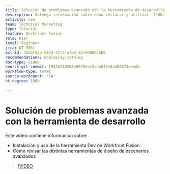 ```yaml
---
title: Solución de problemas avanzada con la herramienta de desarrollo
description: Obtenga información sobre cómo instalar y utilizar  [!DNL Adobe Workfront Fusion dev tool] y revise las diferentes herramientas de diseño de escenarios avanzados que incluye.
activity: use
team: Technical Marketing
type: Tutorial
feature: Workfront Fusion
role: User
level: Beginner
jira: KT-9061
exl-id: 4b2bf553-547d-4fc5-afbe-367e680b26b8
recommendations: noDisplay,catalog
doc-type: video
source-git-commit: f033b210268e8979ee15abe812e6ad85673eeedb
workflow-type: tm+mt
source-wordcount: '54'
ht-degree: 100%

---
```


# Solución de problemas avanzada con la herramienta de desarrollo

Este vídeo contiene información sobre:

* Instalación y uso de la herramienta Dev de Workfront Fusion
* Cómo revisar las distintas herramientas de diseño de escenarios avanzados

>[!VIDEO](https://video.tv.adobe.com/v/335302/?quality=12&learn=on)
